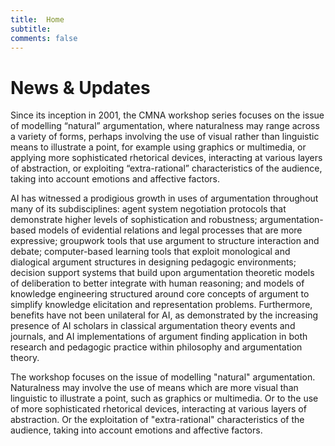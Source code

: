 ```yaml
---
title:  Home
subtitle: 
comments: false
---
```


# News & Updates


Since its inception in 2001, the CMNA workshop series focuses on the issue of modelling “natural” argumentation, where naturalness may range across a variety of forms, perhaps involving the use of visual rather than linguistic means to illustrate a point, for example using graphics or multimedia, or applying more sophisticated rhetorical devices, interacting at various layers of abstraction, or exploiting “extra-rational” characteristics of the audience, taking into account emotions and affective factors. 

AI has witnessed a prodigious growth in uses of argumentation throughout many of its subdisciplines: agent system negotiation protocols that demonstrate higher levels of sophistication and robustness; argumentation-based models of evidential relations and legal processes that are more expressive; groupwork tools that use argument to structure interaction and debate; computer-based learning tools that exploit monological and dialogical argument structures in designing pedagogic environments; decision support systems that build upon argumentation theoretic models of deliberation to better integrate with human reasoning; and models of knowledge engineering structured around core concepts of argument to simplify knowledge elicitation and representation problems. Furthermore, benefits have not been unilateral for AI, as demonstrated by the increasing presence of AI scholars in classical argumentation theory events and journals, and AI implementations of argument finding application in both research and pedagogic practice within philosophy and argumentation theory. 

The workshop focuses on the issue of modelling "natural" argumentation.  Naturalness may involve the use of means which are more visual than linguistic to illustrate a point, such as graphics or multimedia. Or to the use of more sophisticated rhetorical devices, interacting at various layers of abstraction. Or the exploitation of "extra-rational" characteristics of the audience, taking into account emotions and affective factors.

